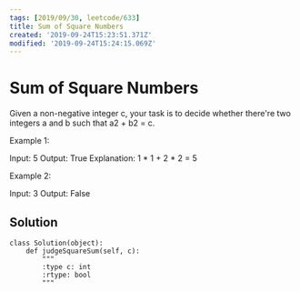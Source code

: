 ```yaml
---
tags: [2019/09/30, leetcode/633]
title: Sum of Square Numbers
created: '2019-09-24T15:23:51.371Z'
modified: '2019-09-24T15:24:15.069Z'
---
```


# Sum of Square Numbers

Given a non-negative integer c, your task is to decide whether there're two integers a and b such that a2 + b2 = c.

Example 1:

Input: 5
Output: True
Explanation: 1 * 1 + 2 * 2 = 5
 

Example 2:

Input: 3
Output: False

## Solution

```
class Solution(object):
    def judgeSquareSum(self, c):
        """
        :type c: int
        :rtype: bool
        """
        
```
